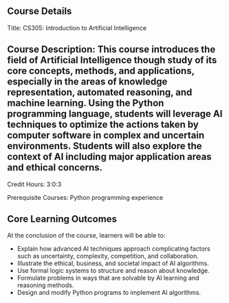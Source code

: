 ## Course Details

Title: CS305: Introduction to Artificial Intelligence

## Course Description: This course introduces the field of Artificial Intelligence though study of its core concepts, methods, and applications, especially in the areas of knowledge representation, automated reasoning, and machine learning. Using the Python programming language, students will leverage AI techniques to optimize the actions taken by computer software in complex and uncertain environments. Students will also explore the context of AI including major application areas and ethical concerns.

Credit Hours: 3:0:3

Prerequisite Courses: Python programming experience

## Core Learning Outcomes

At the conclusion of the course, learners will be able to:
- Explain how advanced AI techniques approach complicating factors such as uncertainty, complexity, competition, and collaboration.
- Illustrate the ethical, business, and societal impact of AI algorithms.
- Use formal logic systems to structure and reason about knowledge.
- Formulate problems in ways that are solvable by AI learning and reasoning methods.
- Design and modify Python programs to implement AI algorithms.

